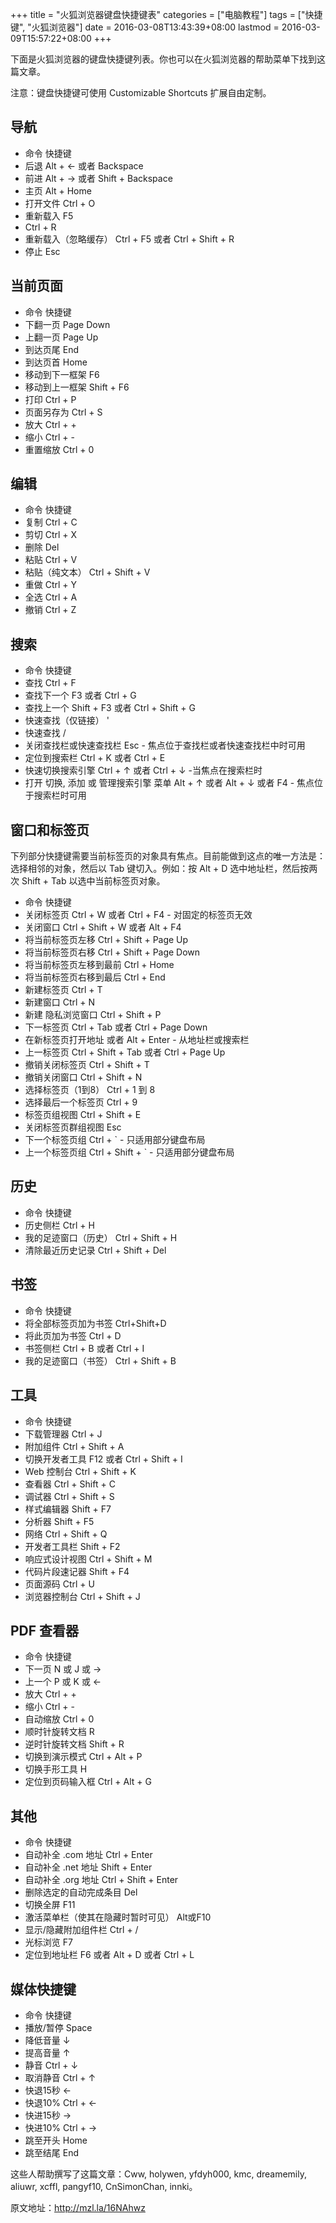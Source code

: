 +++
title = "火狐浏览器键盘快捷键表"
categories = ["电脑教程"]
tags = ["快捷键", "火狐浏览器"]
date = 2016-03-08T13:43:39+08:00
lastmod = 2016-03-09T15:57:22+08:00
+++



下面是火狐浏览器的键盘快捷键列表。你也可以在火狐浏览器的帮助菜单下找到这篇文章。

注意：键盘快捷键可使用 Customizable Shortcuts 扩展自由定制。

## 导航

- 命令 	快捷键
- 后退 	Alt + ← 或者 Backspace
- 前进 	Alt + → 或者 Shift + Backspace
- 主页 	Alt + Home
- 打开文件 	Ctrl + O
- 重新载入 	F5
- Ctrl + R
- 重新载入（忽略缓存） 	Ctrl + F5 或者 Ctrl + Shift + R
- 停止 	Esc

## 当前页面

- 命令 	快捷键
- 下翻一页 	Page Down
- 上翻一页 	Page Up
- 到达页尾 	End
- 到达页首 	Home
- 移动到下一框架 	F6
- 移动到上一框架 	Shift + F6
- 打印 	Ctrl + P
- 页面另存为 	Ctrl + S
- 放大 	Ctrl + +
- 缩小 	Ctrl + -
- 重置缩放 	Ctrl + 0

## 编辑

- 命令 	快捷键
- 复制 	Ctrl + C
- 剪切 	Ctrl + X
- 删除 	Del
- 粘贴 	Ctrl + V
- 粘贴（纯文本） 	Ctrl + Shift + V
- 重做 	Ctrl + Y
- 全选 	Ctrl + A
- 撤销 	Ctrl + Z

## 搜索

- 命令 	快捷键 	
- 查找 	Ctrl + F 	
- 查找下一个 	F3 或者 Ctrl + G 	
- 查找上一个 	Shift + F3 或者 Ctrl + Shift + G 	
- 快速查找（仅链接） 	' 	
- 快速查找 	/ 	
- 关闭查找栏或快速查找栏 	Esc 	- 焦点位于查找栏或者快速查找栏中时可用
- 定位到搜索栏 	Ctrl + K 或者 Ctrl + E 	
- 快速切换搜索引擎 	Ctrl + ↑ 或者 Ctrl + ↓ 	-当焦点在搜索栏时
- 打开 切换, 添加 或 管理搜索引擎 菜单 	Alt + ↑ 或者 Alt + ↓ 或者 F4 	- 焦点位于搜索栏时可用

## 窗口和标签页

下列部分快捷键需要当前标签页的对象具有焦点。目前能做到这点的唯一方法是：选择相邻的对象，然后以 Tab 键切入。例如：按 Alt + D 选中地址栏，然后按两次 Shift + Tab 以选中当前标签页对象。

- 命令 	快捷键 	
- 关闭标签页 	Ctrl + W 或者 Ctrl + F4 	- 对固定的标签页无效
- 关闭窗口 	Ctrl + Shift + W 或者 Alt + F4 	
- 将当前标签页左移 	Ctrl + Shift + Page Up 	
- 将当前标签页右移 	Ctrl + Shift + Page Down 	
- 将当前标签页左移到最前 	Ctrl + Home 	
- 将当前标签页右移到最后 	Ctrl + End 	
- 新建标签页 	Ctrl + T 	
- 新建窗口 	Ctrl + N 	
- 新建 隐私浏览窗口 	Ctrl + Shift + P 	
- 下一标签页 	Ctrl + Tab 或者 Ctrl + Page Down 	
- 在新标签页打开地址 或者 	Alt + Enter 	- 从地址栏或搜索栏 	
- 上一标签页 	Ctrl + Shift + Tab 或者 Ctrl + Page Up 	
- 撤销关闭标签页 	Ctrl + Shift + T 	
- 撤销关闭窗口 	Ctrl + Shift + N 	
- 选择标签页（1到8） 	Ctrl + 1 到 8 	
- 选择最后一个标签页 	Ctrl + 9 	
- 标签页组视图 	Ctrl + Shift + E 	
- 关闭标签页群组视图 	Esc 	
- 下一个标签页组 	Ctrl + ` 	- 只适用部分键盘布局 	
- 上一个标签页组 	Ctrl + Shift + ` 	- 只适用部分键盘布局

## 历史

- 命令 	快捷键
- 历史侧栏 	Ctrl + H
- 我的足迹窗口（历史） 	Ctrl + Shift + H
- 清除最近历史记录 	Ctrl + Shift + Del

## 书签

- 命令 	快捷键
- 将全部标签页加为书签 	Ctrl+Shift+D
- 将此页加为书签 	Ctrl + D
- 书签侧栏 	Ctrl + B 或者 Ctrl + I
- 我的足迹窗口（书签） 	Ctrl + Shift + B

## 工具

- 命令 	快捷键
- 下载管理器 	Ctrl + J
- 附加组件 	Ctrl + Shift + A
- 切换开发者工具 	F12 或者 Ctrl + Shift + I
- Web 控制台 	Ctrl + Shift + K
- 查看器 	Ctrl + Shift + C
- 调试器 	Ctrl + Shift + S
- 样式编辑器 	Shift + F7
- 分析器 	Shift + F5
- 网络 	Ctrl + Shift + Q
- 开发者工具栏 	Shift + F2
- 响应式设计视图 	Ctrl + Shift + M
- 代码片段速记器 	Shift + F4
- 页面源码 	Ctrl + U
- 浏览器控制台 	Ctrl + Shift + J

## PDF 查看器

- 命令 	快捷键
- 下一页 	N 或 J 或 →
- 上一个 	P 或 K 或 ←
- 放大 	Ctrl + +
- 缩小 	Ctrl + -
- 自动缩放 	Ctrl + 0
- 顺时针旋转文档 	R
- 逆时针旋转文档 	Shift + R
- 切换到演示模式 	Ctrl + Alt + P
- 切换手形工具 	H
- 定位到页码输入框 	Ctrl + Alt + G

## 其他

- 命令 	快捷键
- 自动补全 .com 地址 	Ctrl + Enter
- 自动补全 .net 地址 	Shift + Enter
- 自动补全 .org 地址 	Ctrl + Shift + Enter
- 删除选定的自动完成条目 	Del
- 切换全屏 	F11
- 激活菜单栏（使其在隐藏时暂时可见） 	Alt或F10
- 显示/隐藏附加组件栏 	Ctrl + /
- 光标浏览 	F7
- 定位到地址栏 	F6 或者 Alt + D 或者 Ctrl + L

## 媒体快捷键

- 命令 	快捷键
- 播放/暂停 	Space
- 降低音量 	↓
- 提高音量 	↑
- 静音 	Ctrl + ↓
- 取消静音 	Ctrl + ↑
- 快退15秒 	←
- 快退10% 	Ctrl + ←
- 快进15秒 	→
- 快进10% 	Ctrl + →
- 跳至开头 	Home
- 跳至结尾 	End


这些人帮助撰写了这篇文章：Cww, holywen, yfdyh000, kmc, dreamemily, aliuwr, xcffl, pangyf10, CnSimonChan, innki。

原文地址：http://mzl.la/16NAhwz
